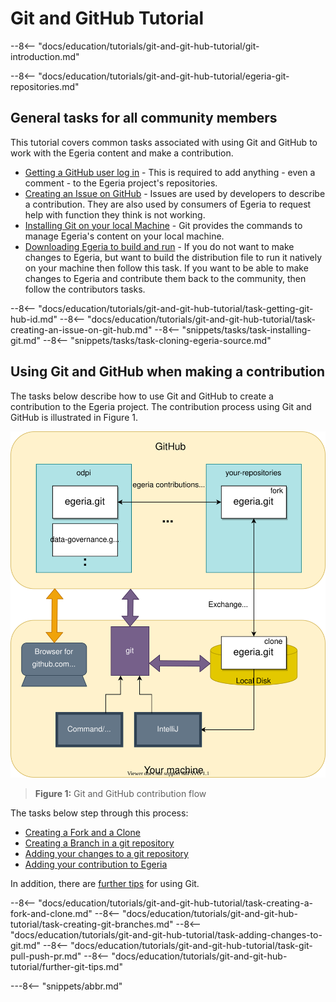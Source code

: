 <!-- SPDX-License-Identifier: CC-BY-4.0 -->
<!-- Copyright Contributors to the ODPi Egeria project 2020. -->

# Git and GitHub Tutorial

--8<-- "docs/education/tutorials/git-and-git-hub-tutorial/git-introduction.md"

--8<-- "docs/education/tutorials/git-and-git-hub-tutorial/egeria-git-repositories.md"

## General tasks for all community members

This tutorial covers common tasks associated with using Git and GitHub to work with the Egeria content and make a contribution.

* [Getting a GitHub user log in](#getting-git-hub-id) - This is required to add anything - even a comment - to the Egeria project's repositories.
* [Creating an Issue on GitHub](#creating-an-issue-on-github) - Issues are used by developers to describe a contribution.  They are also used by consumers of Egeria to request help with function they think is not working.
* [Installing Git on your local Machine](#installing-git-on-your-local-machine) - Git provides the commands to manage Egeria's content on your local machine.
* [Downloading Egeria to build and run](#downloading-the-egeria-source-from-github) - If you do not want to make changes to Egeria, but want to build the distribution file to run it natively on your machine then follow this task.  If you want to be able to make changes to Egeria and contribute them back to the community, then follow the contributors tasks.

--8<-- "docs/education/tutorials/git-and-git-hub-tutorial/task-getting-git-hub-id.md"
--8<-- "docs/education/tutorials/git-and-git-hub-tutorial/task-creating-an-issue-on-git-hub.md"
--8<-- "snippets/tasks/task-installing-git.md"
--8<-- "snippets/tasks/task-cloning-egeria-source.md"

## Using Git and GitHub when making a contribution

The tasks below describe how to use Git and GitHub to create a contribution to the Egeria project.  The contribution process using Git and GitHub is illustrated in Figure 1.

![Figure 1](/education/tutorials/git-and-git-hub-tutorial/git-github-flow.svg)
> **Figure 1:** Git and GitHub contribution flow

The tasks below step through this process:

* [Creating a Fork and a Clone](#creating-a-fork-and-a-clone)
* [Creating a Branch in a git repository](#creating-a-branch-for-your-work)
* [Adding your changes to a git repository](#adding-your-changes-to-your-git-clone)
* [Adding your contribution to Egeria](#adding-your-contribution-to-egerias-git-repository)

In addition, there are [further tips](#additional-git-tips) for using Git.

--8<-- "docs/education/tutorials/git-and-git-hub-tutorial/task-creating-a-fork-and-clone.md"
--8<-- "docs/education/tutorials/git-and-git-hub-tutorial/task-creating-git-branches.md"
--8<-- "docs/education/tutorials/git-and-git-hub-tutorial/task-adding-changes-to-git.md"
--8<-- "docs/education/tutorials/git-and-git-hub-tutorial/task-git-pull-push-pr.md"
--8<-- "docs/education/tutorials/git-and-git-hub-tutorial/further-git-tips.md"


---8<-- "snippets/abbr.md"
